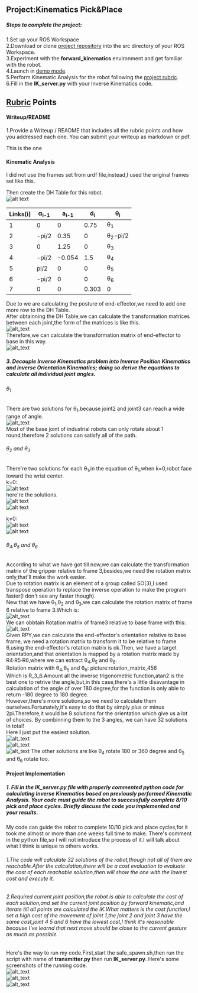 ## Project:Kinematics Pick&Place


##### Steps to complete the project:
1.Set up your ROS Workspace  
2.Download or clone [project repository](https://github.com/Alcatrazee/RoboND-Kinematics-Project) into the src directory of your ROS Workspace.  
3.Experiment with the **forward_kinematics** environment and get familiar with the robot.  
4.Launch in [demo mode](https://classroom.udacity.com/nanodegrees/nd209/parts/7b2fd2d7-e181-401e-977a-6158c77bf816/modules/8855de3f-2897-46c3-a805-628b5ecf045b/lessons/91d017b1-4493-4522-ad52-04a74a01094c/concepts/ae64bb91-e8c4-44c9-adbe-798e8f688193).  
5.Perform Kinematic Analysis for the robot following the [project rubric](https://review.udacity.com/#!/rubrics/972/view).  
6.Fill in the **IK_server.py** with your Inverse Kinematics code.
## [Rubric](https://review.udacity.com/#!/rubrics/972/view) Points



[FK]: ./repo_pictures/FK.jpg
[eq_i_ip1]: ./repo_pictures/equation.jpg
[FK_equation]: ./repo_pictures/equation_t.jpg
[theta1]: ./repo_pictures/equation_t1.jpg
[elbow_up_pic]: ./repo_pictures/theta2_elbow_up_true.jpg
[theta2_k0]: ./repo_pictures/theta2_k0_true.jpg
[theta2_kdot]: ./repo_pictures/theta2_k0.jpg
[theta3_k0]: ./repo_pictures/theta3_k0_true.jpg
[theta3_kdot]: ./repo_pictures/theta3_k0.jpg
[t4]: ./repo_pictures/t4.jpg
[t5]: ./repo_pictures/t5.jpg
[t6]: ./repo_pictures/t6.jpg
[rm_456]:./repo_pictures/rotation_matrix_456.jpg
[r36]: ./repo_pictures/R3_6.jpg
[r03]: ./repo_pictures/R_03.jpg
[screenshot1]: ./repo_pictures/upload
[screenshot2]: ./repo_pictures/upload2
[screenshot3]: ./repo_pictures/upload3

#### Writeup/README
1.Provide a Writeup / README that includes all the rubric points and how you addressed each one. You can submit your writeup as markdown or pdf.  

This is the one  

#### Kinematic Analysis  

I did not use the frames set from urdf file,instead,I used the original frames set like this.  
 
Then create the DH Table for this robot.  
![alt text][FK]  

Links(i) | α<sub>i-1</sub>| a<sub>i-1</sub>|d<sub>i</sub>|θ<sub>i</sub>|
---|---|---|---|---|
1 | 0|0|0.75|θ<sub>1</sub>|
2 | -pi/2|0.35|0|θ<sub>2</sub>-pi/2|
3 |0|1.25|0|θ<sub>3</sub>|
4 |-pi/2|-0.054|1.5|θ<sub>4</sub>|
5 |pi/2|0|0|θ<sub>5</sub>|
6 |-pi/2|0|0|θ<sub>6</sub>|  
7 |0|0|0.303|0|  

Due to we are calculating the posture of end-effector,we need to add one more row to the DH Table.  
After obtainning the DH Table,we can calculate the transformation matrices between each joint,the form of the matrices is like this.  
![alt_text][eq_i_ip1]  
Therefore,we can calculate the transformation matrix of end-effector to base in this way.  
![alt_text][FK_equation]    
##### 3. Decouple Inverse Kinematics problem into Inverse Position Kinematics and inverse Orientation Kinematics; doing so derive the equations to calculate all individual joint angles.  
###### θ<sub>1</sub>  
There are two solutions for θ<sub>1</sub>,because joint2 and joint3 can reach a wide range of angle.  
![alt_text][theta1]  
Most of the base joint of industrial robots can only rotate about 1 round,therefore 2 solutions can satisfy all of the path.

###### θ<sub>2</sub> and θ<sub>3</sub>
There're two solutions for each θ<sub>1</sub>,in the equation of θ<sub>1</sub>,when k=0,robot face toward the wrist center.  
k=0:    
![alt text][elbow_up_pic]  
here're the solutions.  
![alt text][theta2_k0]  
![alt text][theta3_k0]  

k≠0:  
![alt text][theta2_kdot]  
![alt text][theta3_kdot]  
    
###### θ<sub>4</sub>,θ<sub>5</sub> and θ<sub>6</sub>
According to what we have got till now,we can calculate the transformation matrix of the gripper relative to frame 3,besides,we need the rotation matrix only,that'll make the work easier.  
Due to rotation matrix is an element of a group called SO(3),I used transpose operation to replace the inverse operation to make the program faster(I don't see any faster though).  
New that we have θ<sub>1</sub>,θ<sub>2</sub> and θ<sub>3</sub>,we can calculate the rotation matrix of frame 6 relative to frame 3.Which is:  
![alt_text][r36]  
We can obbtain Rotation matrix of frame3 relative to base frame with this:  
![alt_text][r03]  
Given RPY,we can calculate the end-effector's orientation relative to base frame, we need a rotation matrix to transform it to be relative to frame 6,using the end-effector's rotation matrix is ok.Then, we have a target orientation,and that orientation is mapped by a rotation matrix made by R4·R5·R6,where we can extract θ<sub>4</sub>,θ<sub>5</sub> and θ<sub>6</sub>.  
Rotation matrix with θ<sub>4</sub>,θ<sub>5</sub> and θ<sub>6</sub>:
picture:rotation_matrix_456  
Which is R_3_6.Amount all the inverse trigonometric function,atan2 is the best one to retrive the angle,but,in this case,there's a little disavantage in calculation of the angle of over 180 degree,for the function is only able to return -180 degree to 180 degree.  
However,there's more solutions,so we need to calculate them ourselves.Fortunately,it's easy to do that by simply plus or minus 2pi.Therefore,it would be 8 solutions for the orientation which give us a lot of choices. By combinning them to the 3 angles, we can have 32 solutions in total!  
Here I just put the easiest solution.  
![alt_text][t4]  
![alt_text][t5]  
![alt_text][t6]
The other solutions are like θ<sub>4</sub> rotate 180 or 360 degree and θ<sub>5</sub> and θ<sub>6</sub> rotate too.  
#### Project Implementation
##### 1. Fill in the IK_server.py file with properly commented python code for calculating Inverse Kinematics based on previously performed Kinematic Analysis. Your code must guide the robot to successfully complete 8/10 pick and place cycles. Briefly discuss the code you implemented and your results.
My code can guide the robot to complete 10/10 pick and place cycles,for it took me almost or more than one weeks full time to make. 
There's comment in the python file,so I will not introduce the process of it.I will talk about what I think is unique to others works.  
###### 1.The code will calculate 32 solutions of the robot,though not all of them are reachable.After the calculation,there will be a cost evaluation to evaluate the cost of each reachable solution,then will show the one with the lowest cost and execute it.  

###### 2.Required current joint position,the robot is able to calculate the cost of each solution,and set the current joint position by forward kinematic,and iterate till all points are calculated the IK.What matters is the cost function,I set a high cost of the movement of joint 1,the joint 2 and joint 3 have the same cost,joint 4 5 and 6 have the lowest cost,I think it's reasonable because I've learnd that next move should be close to the current gesture as much as possible.  
Here's the way to run my code.First,start the safe_spawn.sh,then run the script with name of **transmitter.py** then run **IK_server.py**.
Here's some screenshots of the running code.  
![alt_text][screenshot1]  
![alt_text][screenshot2]  
![alt_text][screenshot3]  
